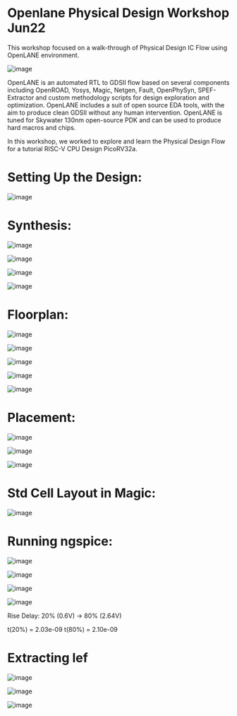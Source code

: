 # Openlane Physical Design Workshop Jun22

This workshop focused on a walk-through of Physical Design IC Flow using OpenLANE environment.

![image](https://user-images.githubusercontent.com/107251479/173278879-648434bf-3625-4840-b7c3-6412ba6749fc.png)

OpenLANE is an automated RTL to GDSII flow based on several components including OpenROAD, Yosys, Magic, Netgen, Fault, OpenPhySyn, SPEF-Extractor and custom methodology scripts for design exploration and optimization. OpenLANE includes a suit of open source EDA tools, with the aim to produce clean GDSII without any human intervention. OpenLANE is tuned for Skywater 130nm open-source PDK and can be used to produce hard macros and chips.

In this workshop, we worked to explore and learn the Physical Design Flow for a tutorial RISC-V CPU Design PicoRV32a.

# Setting Up the Design:

![image](https://user-images.githubusercontent.com/107251479/175585039-6c07d506-391a-4708-8f74-410d96bbe574.png)


# Synthesis:

![image](https://user-images.githubusercontent.com/107251479/175490669-cc23ccdf-000f-402c-9e26-046b30ab2a59.png)

![image](https://user-images.githubusercontent.com/107251479/175491157-726f2c73-96d6-417c-8c4f-54efb596e65b.png)

![image](https://user-images.githubusercontent.com/107251479/175491565-56d2efa2-c086-4764-b43b-157503171ff1.png)

![image](https://user-images.githubusercontent.com/107251479/175491856-c0451bc6-9e89-4d58-aec5-90e2d51fb4d9.png)


# Floorplan:

![image](https://user-images.githubusercontent.com/107251479/175508877-15b7d9e3-1b64-47e3-a414-737c05cd896f.png)


![image](https://user-images.githubusercontent.com/107251479/175508060-371cb993-4e78-4dd2-ae00-172fc5280b79.png)

![image](https://user-images.githubusercontent.com/107251479/175507790-c08ab374-e734-435a-b128-75bbb8eca42f.png)

![image](https://user-images.githubusercontent.com/107251479/175531974-0bae7add-c0e0-4e15-8768-950ed550905e.png)

![image](https://user-images.githubusercontent.com/107251479/175532089-cc32f073-094d-402b-92a4-eb0878593d08.png)


# Placement:

![image](https://user-images.githubusercontent.com/107251479/175529785-07b4d97b-5f1a-4ee8-98fd-fd1ce3f9754a.png)

![image](https://user-images.githubusercontent.com/107251479/175529843-90a08a14-ff25-4452-aaee-901cc308b48a.png)


![image](https://user-images.githubusercontent.com/107251479/175531524-6cad4032-21e1-44a9-87fe-bc52bd99a6d4.png)


# Std Cell Layout in Magic:

![image](https://user-images.githubusercontent.com/107251479/175604257-de88bc97-753e-45ee-942f-eac1a79601e1.png)


# Running ngspice:

![image](https://user-images.githubusercontent.com/107251479/177997978-6252826a-02d9-404a-9a02-795e8c454c7d.png)

![image](https://user-images.githubusercontent.com/107251479/177998072-74dbc7cf-a836-4432-a9ce-8fa9de60a7ac.png)
 
![image](https://user-images.githubusercontent.com/107251479/178044700-2c1562da-9123-40f6-88ac-3e342314473d.png)

![image](https://user-images.githubusercontent.com/107251479/178045288-c5c531fc-8e88-4822-b620-0fe8417a3a1d.png)

Rise Delay: 20% (0.6V) -> 80% (2.64V)

t(20%) = 2.03e-09
t(80%) = 2.10e-09


# Extracting lef 

![image](https://user-images.githubusercontent.com/107251479/178053486-ee771657-0034-4bc9-8776-b036a6618b72.png)

![image](https://user-images.githubusercontent.com/107251479/178071533-25f200af-4ff8-4da9-b4ec-1e8f6d199557.png)

![image](https://user-images.githubusercontent.com/107251479/178071443-133eabb5-031f-4f58-8b86-f2c0b509d3c5.png)

